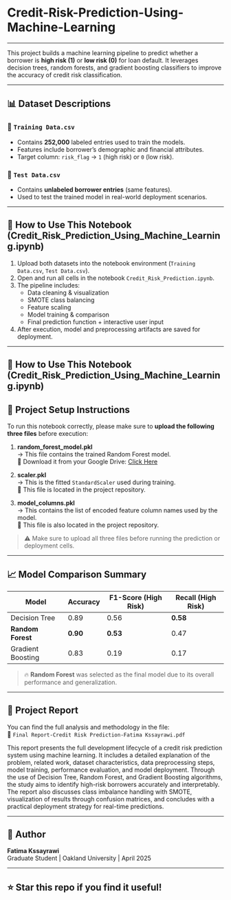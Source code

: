 # Credit-Risk-Prediction-Using-Machine-Learning

---

This project builds a machine learning pipeline to predict whether a borrower is **high risk (1)** or **low risk (0)** for loan default. It leverages decision trees, random forests, and gradient boosting classifiers to improve the accuracy of credit risk classification.


---

## 📊 Dataset Descriptions

### 📌 `Training Data.csv`
- Contains **252,000** labeled entries used to train the models.
- Features include borrower’s demographic and financial attributes.
- Target column: `risk_flag` → `1` (high risk) or `0` (low risk).

### 📌 `Test Data.csv`
- Contains **unlabeled borrower entries** (same features).
- Used to test the trained model in real-world deployment scenarios.

---

## 🚀 How to Use This Notebook (Credit_Risk_Prediction_Using_Machine_Learning.ipynb)

1. Upload both datasets into the notebook environment (`Training Data.csv`, `Test Data.csv`).
2. Open and run all cells in the notebook `Credit_Risk_Prediction.ipynb`.
3. The pipeline includes:
   - Data cleaning & visualization
   - SMOTE class balancing
   - Feature scaling
   - Model training & comparison
   - Final prediction function + interactive user input
4. After execution, model and preprocessing artifacts are saved for deployment.

---


## 🚀 How to Use This Notebook (Credit_Risk_Prediction_Using_Machine_Learning.ipynb)

## 📂 Project Setup Instructions

To run this notebook correctly, please make sure to **upload the following three files** before execution:

1. **random_forest_model.pkl**  
   → This file contains the trained Random Forest model.  
   🔗 Download it from your Google Drive: [Click Here](YOUR_GOOGLE_DRIVE_LINK_HERE)

2. **scaler.pkl**  
   → This is the fitted `StandardScaler` used during training.  
   📁 This file is located in the project repository.

3. **model_columns.pkl**  
   → This contains the list of encoded feature column names used by the model.  
   📁 This file is also located in the project repository.

> ⚠️ Make sure to upload all three files before running the prediction or deployment cells.


---
## 📈 Model Comparison Summary

| Model             | Accuracy | F1-Score (High Risk) | Recall (High Risk) |
|------------------|----------|----------------------|---------------------|
| Decision Tree     | 0.89     | 0.56                 | **0.58**            |
| **Random Forest** | **0.90** | **0.53**             | 0.47                |
| Gradient Boosting | 0.83     | 0.19                 | 0.17                |

> 🔥 **Random Forest** was selected as the final model due to its overall performance and generalization.

---

## 📄 Project Report

You can find the full analysis and methodology in the file:  
📍 `Final Report-Credit Risk Prediction-Fatima Kssayrawi.pdf`

This report presents the full development lifecycle of a credit risk prediction system using machine learning. It includes a detailed explanation of the problem, related work, dataset characteristics, data preprocessing steps, model training, performance evaluation, and model deployment. Through the use of Decision Tree, Random Forest, and Gradient Boosting algorithms, the study aims to identify high-risk borrowers accurately and interpretably. The report also discusses class imbalance handling with SMOTE, visualization of results through confusion matrices, and concludes with a practical deployment strategy for real-time predictions.

---

## 🧠 Author

**Fatima Kssayrawi**  
Graduate Student | Oakland University | April 2025

---

## ⭐️ Star this repo if you find it useful!

